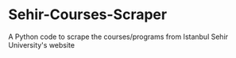# Sehir-Courses-Scraper

A Python code to scrape the courses/programs from Istanbul Sehir University's website
